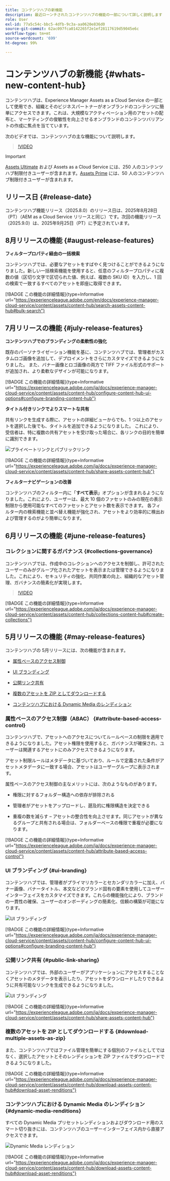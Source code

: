 ```yaml
---
title: コンテンツハブの新機能
description: 最近ローンチされたコンテンツハブの機能の一部について詳しく説明します
role: User
exl-id: 77a5c54c-bbc5-4dfb-9c3a-aa0620e836d0
source-git-commit: 62ac097fca0142265f2e1ef28117619d59045e6c
workflow-type: tm+mt
source-wordcount: '699'
ht-degree: 99%

---
```


# コンテンツハブの新機能 {#whats-new-content-hub}

コンテンツハブは、Experience Manager Assets as a Cloud Service の一部として使用でき、組織とそのビジネスパートナーがオンブランドのコンテンツに簡単にアクセスできます。これは、大規模なアクティベーション用のアセットの配布と、マーケティングの俊敏性を向上させるオンブランドのコンテンツバリアントの作成に焦点を当てています。

次のビデオでは、コンテンツハブの主な機能について説明します。

>[!VIDEO](https://video.tv.adobe.com/v/3463712)

>[!IMPORTANT]
>
>[Assets Ultimate](/help/assets/assets-ultimate-overview.md) および Assets as a Cloud Service には、250 人のコンテンツハブ制限付きユーザーが含まれます。[Assets Prime](/help/assets/assets-prime.md) には、50 人のコンテンツハブ制限付きユーザーが含まれます。

## リリース日 {#release-date}

コンテンツハブ機能リリース（2025.8.0）のリリース日は、2025年8月28日（PT）（AEM as a Cloud Service リリースと同じ）です。次回の機能リリース（2025.9.0）は、2025年9月25日（PT）に予定されています。

## 8月リリースの機能 {#august-release-features}

**フィルタープロパティ経由の一括検索**

コンテンツハブでは、必要なアセットをすばやく見つけることができるようになりました。新しい一括検索機能を使用すると、任意のフィルタープロパティに複数の値（区切り文字で区切られた値、例えば、複数の SKU ID）を入力し、1 回の検索で一致するすべてのアセットを即座に取得できます。

[!BADGE この機能の詳細情報]{type=Informative url="https://experienceleague.adobe.com/en/docs/experience-manager-cloud-service/content/assets/content-hub/search-assets-content-hub#bulk-search"}

## 7月リリースの機能 {#july-release-features}

**コンテンツハブでのブランディングの柔軟性の強化**

既存のパーソナライゼーション機能を基に、コンテンツハブでは、管理者がカスタムロゴ画像を追加して、デプロイメントをさらにカスタマイズできるようになりました。 また、バナー画像とロゴ画像の両方で TIFF ファイル形式のサポートが追加され、より柔軟なデザインが可能になります。

[!BADGE この機能の詳細情報]{type=Informative url="https://experienceleague.adobe.com/ja/docs/experience-manager-cloud-service/content/assets/content-hub/configure-content-hub-ui-options#configure-branding-content-hub"}

**タイトル付きリンクでよりスマートな共有**

共有リンクを生成する際に、アセットの詳細ビューからでも、1 つ以上のアセットを選択した後でも、タイトルを追加できるようになりました。 これにより、受信者は、特に複数の共有アセットを受け取った場合に、各リンクの目的を簡単に識別できます。

![プライベートリンクとパブリックリンク](/help/assets/assets/shared-link-for-assets.png)

[!BADGE この機能の詳細情報]{type=Informative url="https://experienceleague.adobe.com/ja/docs/experience-manager-cloud-service/content/assets/content-hub/share-assets-content-hub"}

**フィルターナビゲーションの改善**

コンテンツハブのフィルター内に「**すべて表示**」オプションが含まれるようになりました。これにより、ユーザーは、最大 10 個のファセットのみの現在の表示制限から使用可能なすべてのファセットとアセット数を表示できます。 各フィルター内の検索機能と並べ替え機能が強化され、アセットをより効率的に検出および管理するのがより簡単になります。

## 6月リリースの機能 {#june-release-features}

### コレクションに関するガバナンス {#collections-governance}

コンテンツハブでは、作成中のコレクションへのアクセスを制御し、許可されたユーザーのみがグループ化されたアセットを表示または管理できるようになりました。これにより、セキュリティの強化、共同作業の向上、組織的なアセット管理、ガバナンスの簡素化が実現します。

>[!VIDEO](https://video.tv.adobe.com/v/3463336)

[!BADGE この機能の詳細情報]{type=Informative url="https://experienceleague.adobe.com/ja/docs/experience-manager-cloud-service/content/assets/content-hub/collections-content-hub#create-collections"}

## 5月リリースの機能 {#may-release-features}

コンテンツハブの 5月リリースには、次の機能が含まれます。

* [属性ベースのアクセス制御](#attribute-based-access-control)

* [UI ブランディング](#ui-branding)

* [公開リンク共有](#public-link-sharing)

* [複数のアセットを ZIP としてダウンロードする](#download-multiple-assets-as-zip)

* [コンテンツハブにおける Dynamic Media のレンディション](#dynamic-media-renditions)

### 属性ベースのアクセス制御（ABAC） {#attribute-based-access-control}

コンテンツハブで、アセットへのアクセスについてルールベースの制限を適用できるようになりました。アセット権限を使用すると、ガバナンスが確保され、ユーザーは関連するアセットにのみアクセスできるようになります。

アセット制限ルールはメタデータに基づいており、ルールで定義された条件がアセットメタデータに一致する場合、アセットはユーザーグループに表示されます。

属性ベースのアクセス制御の主なメリットには、次のようなものがあります。

* 権限に対するフォルダー構造への依存が排除される

* 管理者がアセットをアップロードし、遡及的に権限構造を決定できる

* 重複の数を減らす – アセットの整合性を向上させます。同じアセットが異なるグループと共有される場合は、フォルダーベースの権限で重複が必要になります。

[!BADGE この機能の詳細情報]{type=Informative url="https://experienceleague.adobe.com/ja/docs/experience-manager-cloud-service/content/assets/content-hub/attribute-based-access-control"}

### UI ブランディング {#ui-branding}

コンテンツハブでは、管理者がプライマリカラーとセカンダリカラーに加え、バナー画像、バナータイトル、本文などのブランド固有の要素を使用してユーザーインターフェイスをカスタマイズできます。これらの機能強化により、ブランドの一貫性の確保、ユーザーのオンボーディングの簡素化、信頼の構築が可能になります。

![UI ブランディング](/help/assets/assets/content-hub-ui-branding.png)

[!BADGE この機能の詳細情報]{type=Informative url="https://experienceleague.adobe.com/ja/docs/experience-manager-cloud-service/content/assets/content-hub/configure-content-hub-ui-options#configure-branding-content-hub"}

### 公開リンク共有 {#public-link-sharing}

コンテンツハブでは、外部のユーザーがアプリケーションにアクセスすることなくアセットのメタデータを表示したり、アセットをダウンロードしたりできるように共有可能なリンクを生成できるようになりました。

![UI ブランディング](/help/assets/assets/public-and-private-link.png)

[!BADGE この機能の詳細情報]{type=Informative url="https://experienceleague.adobe.com/ja/docs/experience-manager-cloud-service/content/assets/content-hub/share-assets-content-hub"}

### 複数のアセットを ZIP としてダウンロードする {#download-multiple-assets-as-zip}

また、コンテンツハブではファイル管理を簡単にする個別のファイルとしてではなく、選択したアセットとそのレンディションを ZIP ファイルでダウンロードできるようになりました。

[!BADGE この機能の詳細情報]{type=Informative url="https://experienceleague.adobe.com/ja/docs/experience-manager-cloud-service/content/assets/content-hub/download-assets-content-hub#download-asset-renditions"}

### コンテンツハブにおける Dynamic Media のレンディション {#dynamic-media-renditions}

すべての Dynamic Media プリセットレンディションおよびダウンロード用のスマート切り抜きには、コンテンツハブのユーザーインターフェイス内から直接アクセスできます。

![Dynamic Media レンディション](/help/assets/assets/dm-renditions-content-hub.png)

[!BADGE この機能の詳細情報]{type=Informative url="https://experienceleague.adobe.com/ja/docs/experience-manager-cloud-service/content/assets/content-hub/download-assets-content-hub#download-asset-renditions"}
